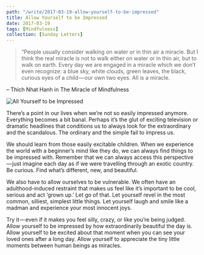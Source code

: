 ```yaml
---
path: "/write/2017-03-19-allow-yourself-to-be-impressed"
title: Allow Yourself to be Impressed
date: 2017-03-19
tags: [Mindfulness]
collection: [Sunday Letters]
---
```


> “People usually consider walking on water or in thin air a miracle. But I think the real miracle is not to walk either on water or in thin air, but to walk on earth. Every day we are engaged in a miracle which we don’t even recognize: a blue sky, white clouds, green leaves, the black, curious eyes of a child — our own two eyes. All is a miracle.

– Thich Nhat Hanh in The Miracle of Mindfulness

![All Yourself to be Impressed](./img/march-19-fb.jpg)

There’s a point in our lives when we’re not so easily impressed anymore. Everything becomes a bit banal. Perhaps it’s the glut of exciting television or dramatic headlines that conditions us to always look for the extraordinary and the scandalous. The ordinary and the simple fail to impress us.

We should learn from those easily excitable children. When we experience the world with a beginner’s mind like they do, we can always find things to be impressed with. Remember that we can always access this perspective — just imagine each day as if we were travelling through an exotic country. Be curious. Find what’s different, new, and beautiful.

We also have to allow ourselves to be vulnerable. We often have an adulthood-induced restraint that makes us feel like it’s important to be cool, serious and act ‘grown up.’ Let go of that. Let yourself revel in the most common, silliest, simplest little things. Let yourself laugh and smile like a madman and experience your most innocent joys.

Try it — even if it makes you feel silly, crazy, or like you’re being judged. Allow yourself to be impressed by how extraordinarily beautiful the day is. Allow yourself to be excited about that moment when you can see your loved ones after a long day. Allow yourself to appreciate the tiny little moments between human beings as miracles.

